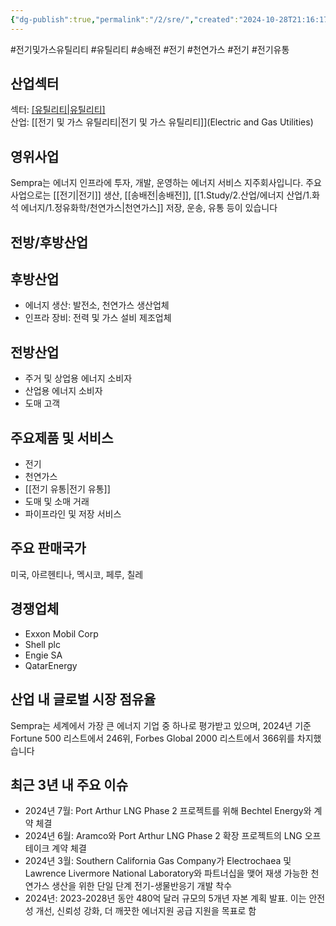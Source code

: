 ```yaml
---
{"dg-publish":true,"permalink":"/2/sre/","created":"2024-10-28T21:16:17.542+09:00","updated":"2025-06-03T20:06:01.349+09:00"}
---
```


#전기및가스유틸리티 #유틸리티 #송배전 #전기 #천연가스 #전기 #전기유통 

## 산업섹터

섹터: [[유틸리티\|유틸리티]](Utilities)  
산업: [[전기 및 가스 유틸리티\|전기 및 가스 유틸리티]](Electric and Gas Utilities)

## 영위사업

Sempra는 에너지 인프라에 투자, 개발, 운영하는 에너지 서비스 지주회사입니다. 주요 사업으로는 [[전기\|전기]] 생산, [[송배전\|송배전]], [[1.Study/2.산업/에너지 산업/1.화석 에너지/1.정유화학/천연가스\|천연가스]] 저장, 운송, 유통 등이 있습니다

## 전방/후방산업

## 후방산업

- 에너지 생산: 발전소, 천연가스 생산업체
- 인프라 장비: 전력 및 가스 설비 제조업체

## 전방산업

- 주거 및 상업용 에너지 소비자
- 산업용 에너지 소비자
- 도매 고객

## 주요제품 및 서비스

- 전기
- 천연가스
- [[전기 유통\|전기 유통]]
- 도매 및 소매 거래
- 파이프라인 및 저장 서비스

## 주요 판매국가

미국, 아르헨티나, 멕시코, 페루, 칠레

## 경쟁업체

- Exxon Mobil Corp
- Shell plc
- Engie SA
- QatarEnergy

## 산업 내 글로벌 시장 점유율

Sempra는 세계에서 가장 큰 에너지 기업 중 하나로 평가받고 있으며, 2024년 기준 Fortune 500 리스트에서 246위, Forbes Global 2000 리스트에서 366위를 차지했습니다

## 최근 3년 내 주요 이슈

- 2024년 7월: Port Arthur LNG Phase 2 프로젝트를 위해 Bechtel Energy와 계약 체결
- 2024년 6월: Aramco와 Port Arthur LNG Phase 2 확장 프로젝트의 LNG 오프테이크 계약 체결
- 2024년 3월: Southern California Gas Company가 Electrochaea 및 Lawrence Livermore National Laboratory와 파트너십을 맺어 재생 가능한 천연가스 생산을 위한 단일 단계 전기-생물반응기 개발 착수
- 2024년: 2023-2028년 동안 480억 달러 규모의 5개년 자본 계획 발표. 이는 안전성 개선, 신뢰성 강화, 더 깨끗한 에너지원 공급 지원을 목표로 함
